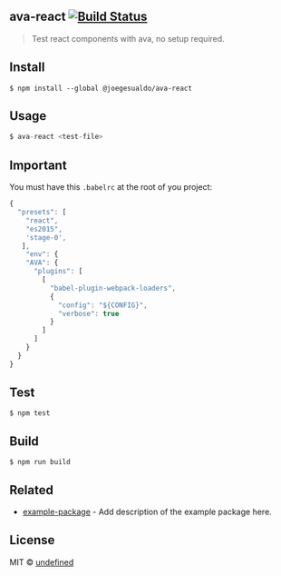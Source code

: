 ## ava-react [![Build Status](https://travis-ci.org/joegesualdo/ava-react.svg?branch=master)](https://travis-ci.org/joegesualdo/ava-react)
> Test react components with ava, no setup required.

## Install
```
$ npm install --global @joegesualdo/ava-react
```

## Usage
```javascript
$ ava-react <test-file>
```

## Important
You must have this `.babelrc` at the root of you project:
```javascript
{
  "presets": [
    "react",
    "es2015",
    'stage-0',
   ],
	"env": {
    "AVA": {
      "plugins": [
        [
          "babel-plugin-webpack-loaders",
          {
            "config": "${CONFIG}",
            "verbose": true
          }
        ]
      ]
    }
  }
}
```

## Test
```
$ npm test

```
## Build
```
$ npm run build
```

## Related
- [example-package]() - Add description of the example package here.

## License
MIT © [undefined]()

